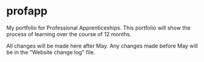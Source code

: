 # profapp
My portfolio for Professional Apprenticeships. This portfolio will show the process of learning over the course of 12 months.

All changes will be made here after May. Any changes made before May will be in the "Website change log" file. 
